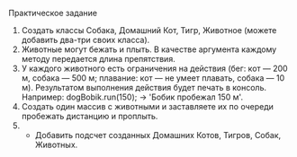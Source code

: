 Практическое задание
1. Создать классы Собака, Домашний Кот, Тигр, Животное (можете добавить два-три своих
   класса).
2. Животные могут бежать и плыть. В качестве аргумента каждому методу передается длина
   препятствия.
3. У каждого животного есть ограничения на действия (бег: кот — 200 м, собака — 500 м;
   плавание: кот — не умеет плавать, собака — 10 м). Результатом выполнения действия будет
   печать в консоль. Например: dogBobik.run(150); -> 'Бобик пробежал 150 м'.
4. Создать один массив с животными и заставляете их по очереди пробежать дистанцию и
   проплыть.
5. * Добавить подсчет созданных Домашних Котов, Тигров, Собак, Животных.